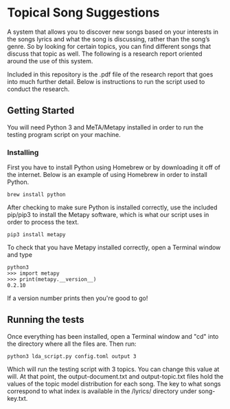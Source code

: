 # Topical Song Suggestions

A system that allows you to discover new songs based on your interests in the songs lyrics and what the song is discussing, rather than the song’s genre.  So by looking for certain topics, you can find different songs that discuss that topic as well.  The following is a research report oriented around the use of this system.

Included in this repository is the .pdf file of the research report that goes into much further detail.  Below is instructions to run the script used to conduct the research.

## Getting Started

You will need Python 3 and MeTA/Metapy installed in order to run the testing program script on your machine.

### Installing

First you have to install Python using Homebrew or by downloading it off of the internet.  Below is an example of using Homebrew in order to install Python. 

```
brew install python
```

After checking to make sure Python is installed correctly, use the included pip/pip3 to install the Metapy software, which is what our script uses in order to process the text.

```
pip3 install metapy
```

To check that you have Metapy installed correctly, open a Terminal window and type

```
python3
>>> import metapy
>>> print(metapy.__version__)
0.2.10
```

If a version number prints then you're good to go!

## Running the tests

Once everything has been installed, open a Terminal window and "cd" into the directory where all the files are.  Then run:

```
python3 lda_script.py config.toml output 3
```

Which will run the testing script with 3 topics.  You can change this value at will.
At that point, the output-document.txt and output-topic.txt files hold the values of the topic model distribution for each song.  The key to what songs correspond to what index is available in the /lyrics/ directory under song-key.txt.


